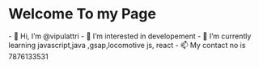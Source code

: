 <h1>Welcome To my Page</h1>
- 👋 Hi, I’m @vipulattri
- 👀 I’m interested in developement
- 🌱 I’m currently learning javascript,java ,gsap,locomotive js, react
- 📫 My contact no is 7876133531

<!---
vipulattri/vipulattri is a ✨ special ✨ repository because its `README.md` (this file) appears on your GitHub profile.
You can click the Preview link to take a look at your changes.
--->
